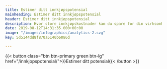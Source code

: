 ```yaml
---
title: Estimer ditt innkjøpspotensial​
mainheading: Estimer ditt innkjøpspotensial​
header: Estimer ditt innkjøpspotensial​
description: Hvor store innkjøpskostnader kan du spare for din virksomhet?
date: 2019-08-12T14:31:35.000+00:00
image: "/images/infographics/analytics-2.svg"
key: 5d5144dd8f870a5140b6086d

---
```

{{< button class="btn btn-primary green btn-lg" href="/innkjopspotensial/">}}<i class="fas fa-calculator btn-icon"></i>Estimer ditt potensial{{< /button >}}